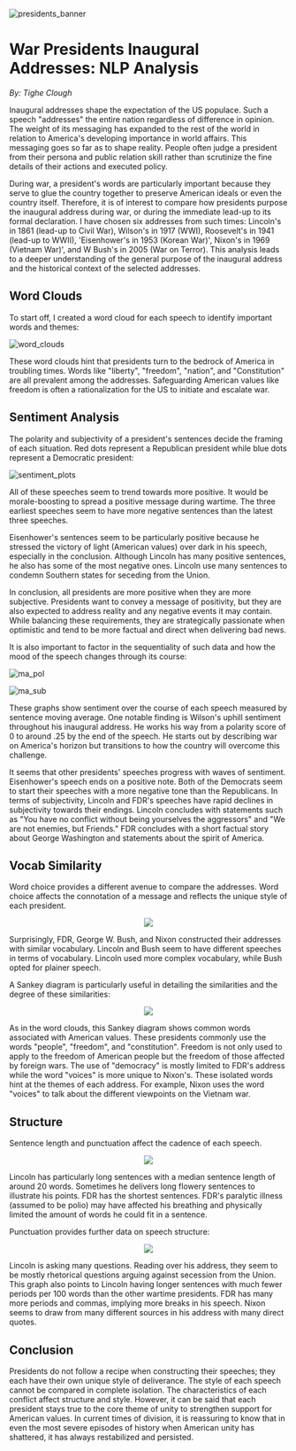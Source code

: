 ![presidents_banner](https://github.com/thclough/inaugural_address_analysis/blob/main/presidents_banner.jpeg)
# War Presidents Inaugural Addresses: NLP Analysis

*By: Tighe Clough*

Inaugural addresses shape the expectation of the US populace. Such a speech "addresses" the entire nation regardless of difference in opinion. The weight of its messaging has expanded to the rest of the world in relation to America's developing importance in world affairs. This messaging goes so far as to shape reality. People often judge a president from their persona and public relation skill rather than scrutinize the fine details of their actions and executed policy. 

During war, a president's words are particularly important because they serve to glue the country together to preserve American ideals or even the country itself. Therefore, it is of interest to compare how presidents purpose the inaugural address during war, or during the immediate lead-up to its formal declaration. I have chosen six addresses from such times: Lincoln's in 1861 (lead-up to Civil War), Wilson's in 1917 (WWI), Roosevelt's in 1941 (lead-up to WWII), 'Eisenhower's in 1953 (Korean War)', Nixon's in 1969 (Vietnam War)', and W Bush's in 2005 (War on Terror). This analysis leads to a deeper understanding of the general purpose of the inaugural address and the historical context of the selected addresses.

## Word Clouds

To start off, I created a word cloud for each speech to identify important words and themes:

![word_clouds](https://github.com/thclough/inaugural_address_analysis/blob/main/output/word_clouds.png)

These word clouds hint that presidents turn to the bedrock of America in troubling times. Words like "liberty", "freedom", "nation", and "Constitution" are all prevalent among the addresses. Safeguarding American values like freedom is often a rationalization for the US to initiate and escalate war.

## Sentiment Analysis

The polarity and subjectivity of a president's sentences decide the framing of each situation. Red dots represent a Republican president while blue dots represent a Democratic president:

![sentiment_plots](https://github.com/thclough/inaugural_address_analysis/blob/main/output/sentiment_plots.png)

All of these speeches seem to trend towards more positive. It would be morale-boosting to spread a positive message during wartime. The three earliest speeches seem to have more negative sentences than the latest three speeches. 

Eisenhower's sentences seem to be particularly positive because he stressed the victory of light (American values) over dark in his speech, especially in the conclusion. Although Lincoln has many positive sentences, he also has some of the most negative ones. Lincoln use many sentences to condemn Southern states for seceding from the Union.

In conclusion, all presidents are more positive when they are more subjective. Presidents want to convey a message of positivity, but they are also expected to address reality and any negative events it may contain. While balancing these requirements, they are strategically passionate when optimistic and tend to be more factual and direct when delivering bad news.

It is also important to factor in the sequentiality of such data and how the mood of the speech changes through its course:

![ma_pol](https://github.com/thclough/inaugural_address_analysis/blob/main/output/ma_pol.png)

![ma_sub](https://github.com/thclough/inaugural_address_analysis/blob/main/output/ma_subj.png)

These graphs show sentiment over the course of each speech measured by sentence moving average. One notable finding is Wilson's uphill sentiment throughout his inaugural address. He works his way from a polarity score of 0 to around .25 by the end of the speech. He starts out by describing war on America's horizon but transitions to how the country will overcome this challenge.

It seems that other presidents' speeches progress with waves of sentiment. Eisenhower's speech ends on a positive note. Both of the Democrats seem to start their speeches with a more negative tone than the Republicans. In terms of subjectivity, Lincoln and FDR's speeches have rapid declines in subjectivity towards their endings. Lincoln concludes with statements such as "You have no conflict without being yourselves the aggressors" and "We are not enemies, but Friends." FDR concludes with a short factual story about George Washington and statements about the spirit of America.

## Vocab Similarity

Word choice provides a different avenue to compare the addresses. Word choice affects the connotation of a message and reflects the unique style of each president.
<p align="center">
<img src="https://github.com/thclough/inaugural_address_analysis/blob/main/output/vocab_heatmap.png"></img>
</p>

Surprisingly, FDR, George W. Bush, and Nixon constructed their addresses with similar vocabulary. Lincoln and Bush seem to have different speeches in terms of vocabulary. Lincoln used more complex vocabulary, while Bush opted for plainer speech.

A Sankey diagram is particularly useful in detailing the similarities and the degree of these similarities:

<p align="center">
<img src="https://github.com/thclough/inaugural_address_analysis/blob/main/output/vocab_sankey.png"></img>
</p>

As in the word clouds, this Sankey diagram shows common words associated with American values. These presidents commonly use the words "people", "freedom", and "constitution". Freedom is not only used to apply to the freedom of American people but the freedom of those affected by foreign wars. The use of "democracy" is mostly limited to FDR's address while the word "voices" is more unique to Nixon's. These isolated words hint at the themes of each address. For example, Nixon uses the word "voices" to talk about the different viewpoints on the Vietnam war.

## Structure

Sentence length and punctuation affect the cadence of each speech.


<p align="center">
<img src="https://github.com/thclough/inaugural_address_analysis/blob/main/output/sentence_boxplot.png"></img>
</p>


Lincoln has particularly long sentences with a median sentence length of around 20 words. Sometimes he delivers long flowery sentences to illustrate his points. FDR has the shortest sentences. FDR's paralytic illness (assumed to be polio) may have affected his breathing and physically limited the amount of words he could fit in a sentence.

Punctuation provides further data on speech structure:

<p align="center">
<img src="https://github.com/thclough/inaugural_address_analysis/blob/main/output/punctuation_barchart.png"></img>
</p>

Lincoln is asking many questions. Reading over his address, they seem to be mostly rhetorical questions arguing against secession from the Union. This graph also points to Lincoln having longer sentences with much fewer periods per 100 words than the other wartime presidents. FDR has many more periods and commas, implying more breaks in his speech. Nixon seems to draw from many different sources in his address with many direct quotes.

## Conclusion

Presidents do not follow a recipe when constructing their speeches; they each have their own unique style of deliverance. The style of each speech cannot be compared in complete isolation. The characteristics of each conflict affect structure and style. However, it can be said that each president stays true to the core theme of unity to strengthen support for American values. In current times of division, it is reassuring to know that in even the most severe episodes of history when American unity has shattered, it has always restabilized and persisted. 
